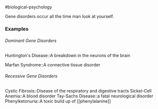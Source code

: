 #biological-psychology 

Gene disorders occur all the time man look at yourself.

### Examples
###### Dominant Gene Disorders
Huntington's Disease::A breakdown in the neurons of the brain

Marfan Syndrome::A connective tissue disorder

###### Recessive Gene Disorders
Cystic Fibrosis::Disease of the respiratory and digestive tracts
Sickel-Cell Anemia::A blood disorder
Tay-Sachs Disease::a fatal neurological disorder
Phenylketonuria::A toxic build up of [[phenylalanine]]
